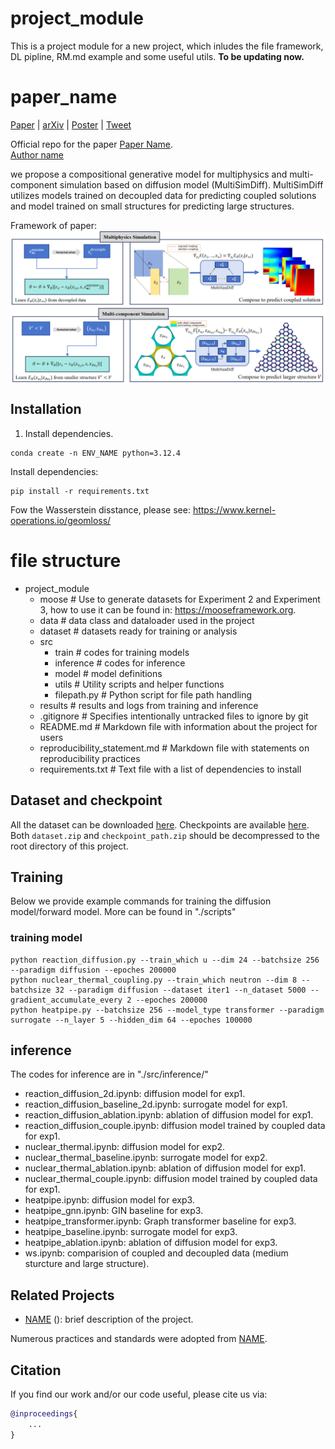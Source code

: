 # project_module
This is a project module for a new project, which inludes the file framework, DL pipline, RM.md example and some useful utils.
**To be updating now.**

# paper_name

[Paper](URL) | [arXiv](https://arxiv.org/abs/2412.04134) | [Poster](URL) | [Tweet](URL)

Official repo for the paper [Paper Name](URL).<br />
[Author name]()

we propose a compositional generative model for multiphysics and multi-component simulation based on diffusion model (MultiSimDiff). MultiSimDiff utilizes models trained on decoupled data for predicting coupled solutions and model trained on small structures for predicting large structures.

Framework of paper:
<a href="url"><img src="./schematic.png" align="center" width="600" ></a>

## Installation


1. Install dependencies.

```code
conda create -n ENV_NAME python=3.12.4
```

Install dependencies:
```code
pip install -r requirements.txt
```

Fow the Wasserstein disstance, please see:
https://www.kernel-operations.io/geomloss/

#  file structure
- project_module
  - moose                   # Use to generate datasets for Experiment 2 and Experiment 3, how to use it can be found in: https://mooseframework.org.
  - data                    # data class and dataloader used in the project
  - dataset                 # datasets ready for training or analysis
  - src
    - train                 # codes for training models
    - inference             # codes for inference
    - model                 # model definitions
    - utils                 # Utility scripts and helper functions
    - filepath.py             # Python script for file path handling
  - results                 # results and logs from training and inference
  - .gitignore              # Specifies intentionally untracked files to ignore by git
  - README.md               # Markdown file with information about the project for users
  - reproducibility_statement.md # Markdown file with statements on reproducibility practices
  - requirements.txt        # Text file with a list of dependencies to install


## Dataset and checkpoint

All the dataset can be downloaded [here](https://drive.google.com/file/d/1W30JZzzwsLFyIkWfHKRJeYA_e5JG91zD/view?usp=drive_link).
Checkpoints are available [here](https://drive.google.com/file/d/1RSt-LLwqs2YjadeBa0TC8NdZ8wpZL5gV/view?usp=drive_link).
Both `dataset.zip` and `checkpoint_path.zip` should be decompressed to the root directory of this project.


## Training

Below we provide example commands for training the diffusion model/forward model.
More can be found in "./scripts"

### training model


```code
python reaction_diffusion.py --train_which u --dim 24 --batchsize 256 --paradigm diffusion --epoches 200000
python nuclear_thermal_coupling.py --train_which neutron --dim 8 --batchsize 32 --paradigm diffusion --dataset iter1 --n_dataset 5000 --gradient_accumulate_every 2 --epoches 200000
python heatpipe.py --batchsize 256 --model_type transformer --paradigm surrogate --n_layer 5 --hidden_dim 64 --epoches 100000
```


## inference

The codes for inference are in "./src/inference/"
- reaction_diffusion_2d.ipynb: diffusion model for exp1.
- reaction_diffusion_baseline_2d.ipynb: surrogate model for exp1.
- reaction_diffusion_ablation.ipynb: ablation of diffusion model for exp1.
- reaction_diffusion_couple.ipynb: diffusion model trained by coupled data for exp1.
- nuclear_thermal.ipynb: diffusion model for exp2.
- nuclear_thermal_baseline.ipynb: surrogate model for exp2.
- nuclear_thermal_ablation.ipynb: ablation of diffusion model for exp1.
- nuclear_thermal_couple.ipynb: diffusion model trained by coupled data for exp1.
- heatpipe.ipynb: diffusion model for exp3.
- heatpipe_gnn.ipynb: GIN baseline for exp3.
- heatpipe_transformer.ipynb: Graph transformer baseline for exp3.
- heatpipe_baseline.ipynb: surrogate model for exp3.
- heatpipe_ablation.ipynb: ablation of diffusion model for exp3.
- ws.ipynb: comparision of coupled and decoupled data (medium sturcture and large structure).
## Related Projects

* [NAME](URL) (): brief description of the project.

Numerous practices and standards were adopted from [NAME](URL).
## Citation
If you find our work and/or our code useful, please cite us via:

```bibtex
@inproceedings{
    ...
}
```
